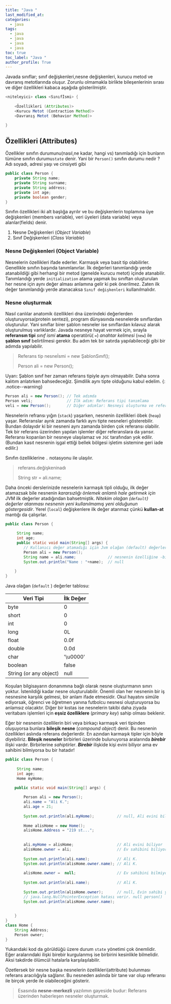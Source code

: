```yaml
---
title: "Java "
last_modified_at:
categories:
  - java
tags:
  - java  
  - java  
  - java 
  - java 
toc: true
toc_label: "Java "
author_profile: True
---
```


Javada sınıflar; sınıf değişkenleri,nesne değişkenleri, kurucu metod ve davranış metotlarında oluşur. Zorunlu olmamakla birlikte bileşenlerinin sırası ve diğer özellikleri kabaca aşağıda gösterilmiştir.

```java
<niteleyici> class <Sınıfİsmi> {
 
	<Özellikleri (Attributes)>
	<Kurucu Metot (Contraction Method)>
	<Davranış Metot (Behavior Method)>

}
```
## Özellikleri (Attributes)
Özellikler sınıfın durumunu(nasıl,ne kadar, hangi vs) tanımladığı için bunların tümüne sınıfın durumu`state` denir. Yani bir `Person()` sınıfın durumu nedir ? Adı soyadı, adresi yaşı ve cinsiyeti gibi
```java
public class Person {
    private String name;
    private String surname;
    private String address;
    private int age;
    private boolean gender;
}
```
Sınıfın özellikleri iki alt başlığa ayrılır ve bu değişkenlerin toplamına üye değişkenleri (members variable), veri üyeleri (data variable) veya alanlar(fields) denir. 

1. Nesne Değişkenleri (*Object Variable*)
2. Sınıf Değişkenleri (*Class Variable*)

### Nesne Değişkenleri (Object Variable)

Nesnelerin özellikleri ifade ederler. Karmaşık veya basit tip olabilirler. Genellikle sınıfın başında tanımlanırlar. İlk değerleri tanımlandığı yerde atanabildiği gibi herhangi bir metod  (genelde kurucu metot) içinde atanabilir. Tanımlandığı yerde `initialization` atama yapmak bu sınıftan oluşturulan her nesne için aynı değer alması anlamına gelir ki pek önerilmez. Zaten ilk değer tanımlandığı yerde atanacaksa `Sınıf değişkenleri` kullanılmalıdır.

### Nesne oluşturmak

Nasıl canlılar anatomik özellikleri dna üzerindeki değerlerden oluşturuyorsa(protein sentezi), program dünyasında nesnelerde sınıflardan oluşturulur. Yani sınıflar birer şablon nesneler ise sınıflardan kılavuz alarak oluşturulmuş varlıklardır. Javada nesneye hayat vermek için, sırayla **referansın tipi** *sınıf ismi* **atama** operatörü( `=`)  *anahtar kelimesi* (`new`) ile **şablon sınıf** belirtilmesi gerekir. Bu adım tek bir satırda yapılabileceği gibi bir adımda yapılabilir. 

> Referans tip nesneİsmi = new ŞablonSınıf();
>
> Person ali = new Person();

Uyarı: Şablon sınıf her zaman referans tipiyle aynı olmayabilir. Daha sonra kalıtım anlatırken bahsedeceğiz. Şimdilik aynı tipte olduğunu kabul edelim.
{: .notice--warning}

```java
Person ali = new Person(); // Tek adımda
Person veli;               // İlk adım: Referans tipi tanımlama
veli = new Person();       // Diğer adımlar: Nesneyi oluşturma ve referansa bağlama
```
Nesnelerin refransı yığın (`stack`)  yaşarken, nesnenin özellikleri öbek (`heap`) yaşar. 
Referanslar ayrık zamanda farklı aynı tipte nesneleri gösterebilir. Bundan dolayıdır ki bir nesneni aynı zamanda birden çok referansı olabilir. Tek bir referans üzerinden yapılan işlemler diğer referanslara da yansır. Referansı koparılan bir nesneye ulaşılamaz ve `JGC` tarafından yok edilir.(Bundan kasıt nesnenin işgal ettiği bellek bölgesi işletim sistemine geri iade edilir.)

Sınıfın özelliklerine `.` notasyonu ile ulaşılır. 

> referans.değişkeninadı
>
> String str = ali.name;

Daha önceki derslerinizde nesnelerin karmaşık tipli olduğu, ilk değer atamazsak bile nesnenin *kararsızlığı önlemek anlamlı hale getirmek için* JVM  ilk değerler atadığından bahsetmiştik. *Nitekim olağan (`default`) değerler atanması nesnenin yeni kullanılmamış yeni olduğunun göstergesidir*. Yerel (`local`) değişkenlere ilk değer atanmaz çünkü **kullan-at** mantığı da çalışırlar.

```java
public class Person {
    
     String name;
     int age;
     public static void main(String[] args) {
        // Kullanıcı değer atamadığı için Jvm olağan (default) değerler atar.
        Person ali = new Person(); 
        String name = ali.name;              // nesnenin özelliğine -bir durumuna- ulaşma
        System.out.println("Name : "+name);  // null
        
    }
}
```
Java olağan (`default` ) değerler tablosu:

| Veri Tipi              | İlk Değer |
| ---------------------- | --------- |
| byte                   | 0         |
| short                  | 0         |
| int                    | 0         |
| long                   | 0L        |
| float                  | 0.0f      |
| double                 | 0.0d      |
| char                   | '\u0000'  |
| boolean                | false     |
| String (or any object) | null      |

Koşulan bilgisayarın donanımına bağlı olarak nesne oluşturmanın sınırı yoktur. İstenildiği kadar nesne oluşturulabilir. Önemli olan her nesnenin bir iş nesnesine karşılık gelmesi, bir anlam ifade etmesidir. Okul hayatını simüle ediyorsak, öğrenci ve öğretmen yanına futbolcu nesnesi oluşturuyorsa bu anlamsız olacaktır.
Diğer bir kıstas ise nesnelerin takibi daha ziyada veritabanı işlemleri için **eşsiz özelliklere** (*primary key*) sahip olması beklenir.

Eğer bir nesnenin özellilerin biri veya birkaçı karmaşık veri tipinden oluşuyorsa bunlara **bileşik nesne** (*compound object*) denir. Bu nesnenin özellikleri aslında referans değerlerdir. En azından karmaşık tipler için böyle diyebiliriz. **Bileşik nesneler** birbirleri üzerinde bulunuyorsa aralarında ***birebir*** ilişki vardır. Birbirlerine *sahiptirler*. ***Birebir*** ilişkide kişi evini biliyor ama ev sahibini bilmiyorsa bu bir hatadır!
```java
public class Person {
	
	 String name;
	 int age;
	 Home myHome;

	public static void main(String[] args) {
		
		Person ali = new Person(); 
		ali.name = "Ali K.";
		ali.age = 21;
		
		System.out.println(ali.myHome); 		 // null, Ali evini bilmiyor.
		
		Home alisHome = new Home();
		alisHome.Address = "219 st...";
		
		
		ali.myHome = alisHome; 					 // Ali evini biliyor
		alisHome.owner = ali;  					 // Ev sahibini biliyor
		
		System.out.println(ali.name);            // Ali K.
		System.out.println(alisHome.owner.name); // Ali K.
		
		alisHome.owner =  null;      			 // Ev sahibini bilmiyor.
		
		System.out.println(ali.name);            // Ali K.
		
		System.out.println(alisHome.owner);      // null, Evin sahibi yok.
		// java.lang.NullPointerException hatası verir. null person() `name` özelliği yok. 
		System.out.println(alisHome.owner.name); 
		
		
	}
}
class Home {
	String Address;
	Person owner;
}
```
Yukarıdaki kod da görüldüğü üzere durum `state` yönetimi çok önemlidir. Eğer aralarındaki ilişki birebir kurgulanmış ise birbirini kesinlikle bilmelidir. Aksi takdirde ölümcül hatalarla karşılaşılabilir.

Özetlersek bir nesne başka nesnelerin özellikleri(attribute) bulunması referans aracılığıyla sağlanır. Bu nesneden aslında bir tane var olup referansı ile birçok yerde ile olabileceğini gösterir. 

> Esasında **nesne-merkezli** yazılımın gayeside budur: Referans üzerinden haberleşen nesneler oluşturmak.